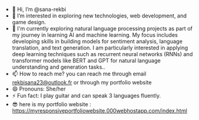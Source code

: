 - 👋 Hi, I’m @sana-rekbi
- 👀 I’m interested in exploring new technologies, web development, and game design.
- 🌱 I'm currently exploring natural language processing projects as part of my journey in learning AI and machine learning. My focus includes developing skills in building models for sentiment analysis, language translation, and text generation. I am particularly interested in applying deep learning techniques such as recurrent neural networks (RNNs) and transformer models like BERT and GPT for natural language understanding and generation tasks..
- 📫 How to reach me? you can reach me through email rekbisana23@outlook.fr or through my portfolio website
- 😄 Pronouns: She/her
- ⚡ Fun fact: I play guitar and can speak 3 languages fluently.
- 😎 here is my portfolio website : https://myresponsiveportfoliowebsite.000webhostapp.com/index.html
  
<!---
sana-rekbi/sana-rekbi is a ✨ special ✨ repository because its `README.md` (this file) appears on your GitHub profile.
You can click the Preview link to take a look at your changes.
--->
